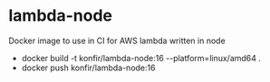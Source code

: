 lambda-node
===

Docker image to use in CI for AWS lambda written in node

- docker build -t konfir/lambda-node:16 --platform=linux/amd64 .
- docker push  konfir/lambda-node:16
